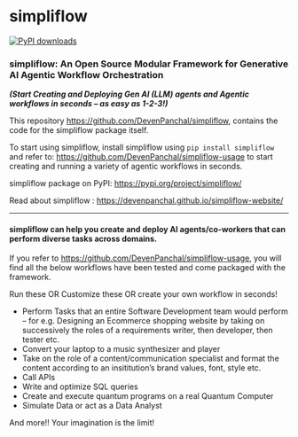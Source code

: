 # simpliflow

[![PyPI downloads](https://img.shields.io/pypi/dm/your-package-name.svg)](https://pypi.org/project/simpliflow/)

### simpliflow: An Open Source Modular Framework for Generative AI Agentic Workflow Orchestration 
***(Start Creating and Deploying Gen AI (LLM) agents and Agentic workflows in seconds – as easy as 1-2-3!)***



This repository https://github.com/DevenPanchal/simpliflow, contains the code for the simpliflow package itself.

To start using simpliflow, install simpliflow using ```pip install simpliflow```  and refer to: https://github.com/DevenPanchal/simpliflow-usage to start creating and running a variety of agentic workflows in seconds.

simpliflow package on PyPI: https://pypi.org/project/simpliflow/ 

Read about simpliflow : https://devenpanchal.github.io/simpliflow-website/

---------------------

#### simpliflow can help you create and deploy AI agents/co-workers that can perform diverse tasks across domains.
If you refer to https://github.com/DevenPanchal/simpliflow-usage, you will find all the below workflows have been tested and come packaged with the framework.

Run these OR Customize these OR create your own workflow in seconds!

* Perform Tasks that an entire Software Development team would perform – for e.g. Designing an Ecommerce shopping website by taking on successively the roles of a requirements writer, then developer, then tester etc.
* Convert your laptop to a music synthesizer and player
* Take on the role of a content/communication specialist and format the content according to an insititution’s brand values, font, style etc.
* Call APIs
* Write and optimize SQL queries
* Create and execute quantum programs on a real Quantum Computer
* Simulate Data or act as a Data Analyst

And more!! Your imagination is the limit!
